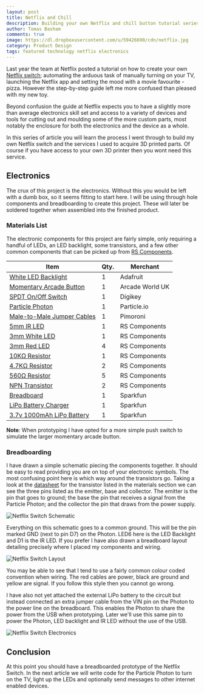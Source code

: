 ```yaml
---
layout: post
title: Netflix and Chill
description: Building your own Netflix and chill button tutorial series starting with the electronics.
author: Tomas Basham
comments: true
image: https://dl.dropboxusercontent.com/u/59426690/cdn/netflix.jpg
category: Product Design
tags: featured technology netflix electronics
---
```

Last year the team at Netflix posted a tutorial on how to create your own [Netflix switch](http://makeit.netflix.com/the-switch); automating the arduous task of manually turning on your TV, launching the Netflix app and setting the mood with a movie favourite - pizza. However the step-by-step guide left me more confused than pleased with my new toy.

Beyond confusion the guide at Netflix expects you to have a slightly more than average electronics skill set and access to a variety of devices and tools for cutting out and moulding some of the more custom parts, most notably the enclosure for both the electronics and the device as a whole.

In this series of article you will learn the process I went through to build my own Netflix switch and the services I used to acquire 3D printed parts. Of course if you have access to your own 3D printer then you wont need this service.

## Electronics

The crux of this project is the electronics. Without this you would be left with a dumb box, so it seems fitting to start here. I will be using through hole components and breadboarding to create this project. These will later be soldered together when assembled into the finished product.

### Materials List

The electronic components for this project are fairly simple, only requiring a handful of LEDs, an LED backlight, some transistors, and a few other common components that can be picked up from [RS Components](http://uk.rs-online.com/web/).

| Item                                                                                    | Qty. | Merchant        |
|-----------------------------------------------------------------------------------------|------|-----------------|
| [White LED Backlight](https://www.adafruit.com/products/1622)                           | 1    | Adafruit        |
| [Momentary Arcade Button](http://www.arcadeworlduk.com/products/Chrome-Ultralux-Illuminated-Arcade-Button.html) | 1    | Arcade World UK |
| [SPDT On/Off Switch](http://www.digikey.com/product-detail/en/EG1201A/EG1902-ND/101723) | 1    | Digikey         |
| [Particle Photon](https://store.particle.io/)                                           | 1    | Particle.io     |
| [Male-to-Male Jumper Cables](https://shop.pimoroni.com/products/jumper-jerky)           | 1    | Pimoroni        |
| [5mm IR LED](http://uk.rs-online.com/web/p/ir-leds/6997635/)                            | 1    | RS Components   |
| [3mm White LED](http://uk.rs-online.com/web/p/visible-leds/8184452/)                    | 1    | RS Components   |
| [3mm Red LED](http://uk.rs-online.com/web/p/visible-leds/7734053/)                      | 4    | RS Components   |
| [10KΩ Resistor](http://uk.rs-online.com/web/p/through-hole-fixed-resistors/0148736/)    | 1    | RS Components   |
| [4.7KΩ Resistor](http://uk.rs-online.com/web/p/through-hole-fixed-resistors/0148663/)   | 2    | RS Components   |
| [560Ω Resistor](http://uk.rs-online.com/web/p/through-hole-fixed-resistors/0148449/)    | 5    | RS Components   |
| [NPN Transistor](http://uk.rs-online.com/web/p/bipolar-transistors/7390385/)            | 2    | RS Components   |
| [Breadboard](https://www.sparkfun.com/products/12002)                                   | 1    | Sparkfun        |
| [LiPo Battery Charger](https://www.sparkfun.com/products/10217)                         | 1    | Sparkfun        |
| [3.7v 1000mAh LiPo Battery](https://www.sparkfun.com/products/339)                      | 1    | Sparkfun        |

**Note**: When prototyping I have opted for a more simple push switch to simulate the larger momentary arcade button.

### Breadboarding

I have drawn a simple schematic piecing the components together. It should be easy to read providing you are on top of your electronic symbols. The most confusing point here is which way around the transistors go. Taking a look at the [datasheet](http://docs-europe.electrocomponents.com/webdocs/13d1/0900766b813d19a8.pdf) for the transistor listed in the materials section we can see the three pins listed as the emitter, base and collector. The emitter is the pin that goes to ground; the base the pin that receives a signal from the Particle Photon; and the collector the pin that draws from the power supply.

![Netflix Switch Schematic](https://dl.dropboxusercontent.com/u/59426690/cdn/netflix-switch-schematic.png)

Everything on this schematic goes to a common ground. This will be the pin marked GND (next to pin D7) on the Photon. LED6 here is the LED Backlight and D1 is the IR LED. If you prefer I have also drawn a breadboard layout detailing precisely where I placed my components and wiring.

![Netflix Switch Layout](https://dl.dropboxusercontent.com/u/59426690/cdn/netflix-switch-layout.png)

You may be able to see that I tend to use a fairly common colour coded convention when wiring. The red cables are power, black are ground and yellow are signal. If you follow this style then you cannot go wrong.

I have also not yet attached the external LiPo battery to the circuit but instead connected an extra jumper cable from the VIN pin on the Photon to the power line on the breadboard. This enables the Photon to share the power from the USB when prototyping. Later we'll use this same pin to power the Photon, LED backlight and IR LED without the use of the USB.

![Netflix Switch Electronics](https://dl.dropboxusercontent.com/u/59426690/cdn/netflix-switch-electronics.jpg)

## Conclusion

At this point you should have a breadboarded prototype of the Netflix Switch. In the next article we will write code for the Particle Photon to turn on the TV, light up the LEDs and optionally send messages to other internet enabled devices.
